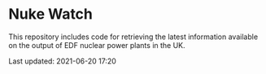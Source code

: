 # Nuke Watch

This repository includes code for retrieving the latest information available on the output of EDF nuclear power plants in the UK.

Last updated: 2021-06-20 17:20